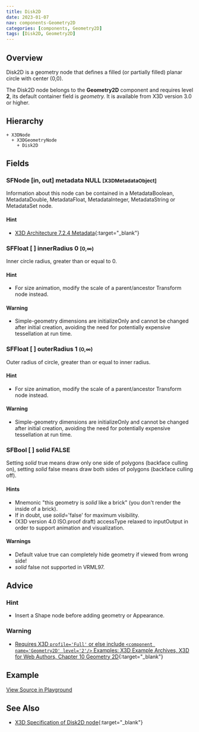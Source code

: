 ```yaml
---
title: Disk2D
date: 2023-01-07
nav: components-Geometry2D
categories: [components, Geometry2D]
tags: [Disk2D, Geometry2D]
---
```

<style>
.post h3 {
  word-spacing: 0.2em;
}
</style>

## Overview

Disk2D is a geometry node that defines a filled (or partially filled) planar circle with center (0,0).

The Disk2D node belongs to the **Geometry2D** component and requires level **2**, its default container field is *geometry.* It is available from X3D version 3.0 or higher.

## Hierarchy

```
+ X3DNode
  + X3DGeometryNode
    + Disk2D
```

## Fields

### SFNode [in, out] **metadata** NULL <small>[X3DMetadataObject]</small>

Information about this node can be contained in a MetadataBoolean, MetadataDouble, MetadataFloat, MetadataInteger, MetadataString or MetadataSet node.

#### Hint

- [X3D Architecture 7.2.4 Metadata](https://www.web3d.org/specifications/X3Dv4Draft/ISO-IEC19775-1v4-IS.proof//Part01/components/core.html#Metadata){:target="_blank"}

### SFFloat [ ] **innerRadius** 0 <small>[0,∞)</small>

Inner circle radius, greater than or equal to 0.

#### Hint

- For size animation, modify the scale of a parent/ancestor Transform node instead.

#### Warning

- Simple-geometry dimensions are initializeOnly and cannot be changed after initial creation, avoiding the need for potentially expensive tessellation at run time.

### SFFloat [ ] **outerRadius** 1 <small>(0,∞)</small>

Outer radius of circle, greater than or equal to inner radius.

#### Hint

- For size animation, modify the scale of a parent/ancestor Transform node instead.

#### Warning

- Simple-geometry dimensions are initializeOnly and cannot be changed after initial creation, avoiding the need for potentially expensive tessellation at run time.

### SFBool [ ] **solid** FALSE

Setting *solid* true means draw only one side of polygons (backface culling on), setting *solid* false means draw both sides of polygons (backface culling off).

#### Hints

- Mnemonic "this geometry is *solid* like a brick" (you don't render the inside of a brick).
- If in doubt, use *solid*='false' for maximum visibility.
- (X3D version 4.0 ISO.proof draft) accessType relaxed to inputOutput in order to support animation and visualization.

#### Warnings

- Default value true can completely hide geometry if viewed from wrong side!
- *solid* false not supported in VRML97.

## Advice

### Hint

- Insert a Shape node before adding geometry or Appearance.

### Warning

- [Requires X3D `profile='Full'` or else include `<component name='Geometry2D' level='2'/>` Examples: X3D Example Archives, X3D for Web Authors, Chapter 10 Geometry 2D](https://www.web3d.org/x3d/content/examples/X3dForWebAuthors/Chapter10Geometry2D){:target="_blank"}

## Example

<x3d-canvas src="https://create3000.github.io/media/examples/Geometry2D/Disk2D/Disk2D.x3d" update="auto"></x3d-canvas>

[View Source in Playground](/x_ite/playground/?url=https://create3000.github.io/media/examples/Geometry2D/Disk2D/Disk2D.x3d)

## See Also

- [X3D Specification of Disk2D node](https://www.web3d.org/documents/specifications/19775-1/V4.0/Part01/components/geometry2D.html#Disk2D){:target="_blank"}
